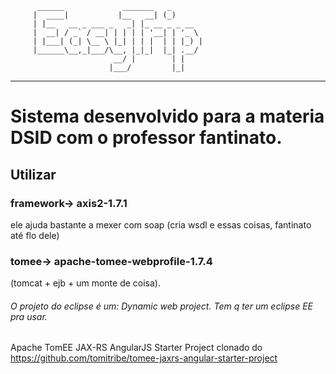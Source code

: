           ______             _______   _       
         |  ____|           |__   __| (_)      
         | |__   __ _ ___ _   _| |_ __ _ _ __  
         |  __| / _` / __| | | | | '__| | '_ \ 
         | |___| (_| \__ \ |_| | | |  | | |_) |
         |______\__,_|___/\__, |_|_|  |_| .__/ 
                           __/ |        | |    
                          |___/         |_|    
----------------------------------------------------------------- 

# Sistema desenvolvido para a materia DSID com o professor fantinato.

## Utilizar
### framework-> axis2-1.7.1
ele ajuda bastante a mexer com soap (cria wsdl e essas coisas, fantinato até flo dele)
### tomee-> apache-tomee-webprofile-1.7.4 
(tomcat + ejb + um monte de coisa).

###### O projeto do eclipse é um: Dynamic web  project. Tem q ter um eclipse EE pra usar.



Apache TomEE JAX-RS AngularJS Starter Project clonado do https://github.com/tomitribe/tomee-jaxrs-angular-starter-project

